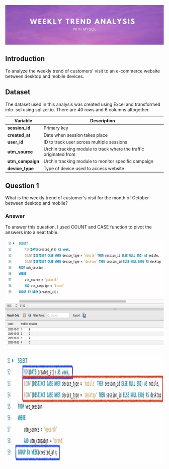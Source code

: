 ![Banner](https://github.com/Hafizah/Trend-Analysis-using-MySQL/blob/main/Images/banner.png)

## Introduction

To analyze the weekly trend of customers' visit to an e-commerce website between desktop and mobile devices.

## Dataset

The dataset used in this analysis was created using Excel and transformed into .sql using sqlizer.io. There are 40 rows and 6 columns altogether.

Variable | Description
---- | -------
**session_id** | Primary key
**created_at** | Date when session takes place
**user_id** | ID to track user across multiple sessions
**utm_source** | Urchin tracking module to track where the traffic originated from 
**utm_campaign** | Urchin tracking module to monitor specific campaign
**device_type** | Type of device used to access website

## Question 1

What is the weekly trend of customer's visit for the month of October between desktop and mobile?

### Answer

To answer this question, I used COUNT and CASE function to pivot the answers into a neat table.
<p align="center">
  <img width="730" height="350" src="https://github.com/Hafizah/Trend-Analysis-using-MySQL/blob/main/Images/weekly%20trend.jpg">
</p>


<p align="center">
  <img width="730" height="350" src="https://github.com/Hafizah/Trend-Analysis-using-MySQL/blob/main/Images/weekly%20trend%20colored.jpg">
</p>
